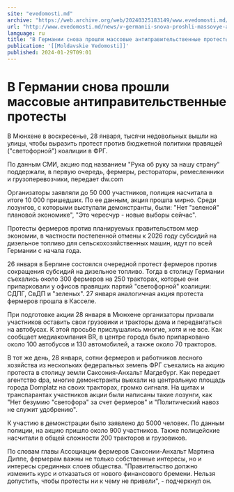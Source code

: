 ```yaml
---
site: "evedomosti.md"
archive: "https://web.archive.org/web/20240325183149/www.evedomosti.md/news/v-germanii-snova-proshli-massovye-antipravitelstvennye-prote"
url: "http://www.evedomosti.md/news/v-germanii-snova-proshli-massovye-antipravitelstvennye-prote"
language: ru
title: "В Германии снова прошли массовые антиправительственные протесты"
publication: '[[Moldavskie Vedomosti]]'
published: 2024-01-29T09:01
---
```


# В Германии снова прошли массовые антиправительственные протесты

В Мюнхене в воскресенье, 28 января, тысячи недовольных вышли на улицы, чтобы выразить протест против бюджетной политики правящей ("светофорной") коалиции в ФРГ.

По данным СМИ, акцию под названием "Рука об руку за нашу страну" поддержали, в первую очередь, фермеры, рестораторы, ремесленники и грузоперевозчики, передает dw.com

Организаторы заявляли до 50 000 участников, полиция насчитала в итоге 10 000 пришедших. По ее данным, акция прошла мирно. Среди лозунгов, с которыми выступали демонстранты, были: "Нет "зеленой" плановой экономике", "Это чересчур - новые выборы сейчас".

Протесты фермеров против планируемых правительством мер экономии, в частности постепенной отмены к 2026 году субсидий на дизельное топливо для сельскохозяйственных машин, идут по всей Германии с начала года.

26 января в Берлине состоялся очередной протест фермеров против сокращения субсидий на дизельное топливо. Тогда в столицу Германии съехались около 300 фермеров на 250 тракторах, которые они припарковали у офисов правящих партий "светофорной" коалиции: СДПГ, СвДП и "зеленых". 27 января аналогичная акция протеста фермеров прошла в Касселе.

При подготовке акции 28 января в Мюнхене организаторы призвали участников оставить свои грузовики и тракторы дома и передвигаться на автобусах. К этой просьбе прислушались многие, хотя и не все. Как сообщает медиакомпания BR, в центре города было припарковано около 100 автобусов и 130 автомобилей, а также около 70 тракторов.

В тот же день, 28 января, сотни фермеров и работников лесного хозяйства из нескольких федеральных земель ФРГ съехались на акцию протеста в столицу земли Саксония-Анхальт Магдебург. Как передает агентство dpa, многие демонстранты выехали на центральную площадь города Domplatz на своих тракторах, громко сигналя. На щитах и транспарантах участников акции были написаны такие лозунги, как "Нет безумию "светофора" за счет фермеров" и "Политический навоз не служит удобрению".

К участию в демонстрации было заявлено до 5000 человек. По данным полиции, на акцию пришло около 900 участников. Также полицейские насчитали в общей сложности 200 тракторов и грузовиков.

По словам главы Ассоциации фермеров Саксонии-Анхальт Мартина Диппе, фермерам важны не только собственные интересы, но и интересы срединных слоев общества. "Правительство должно изменить курс и отказаться от нового финансового бремени. Нельзя допустить, чтобы протесты ни к чему не привели", - подчеркнул он.